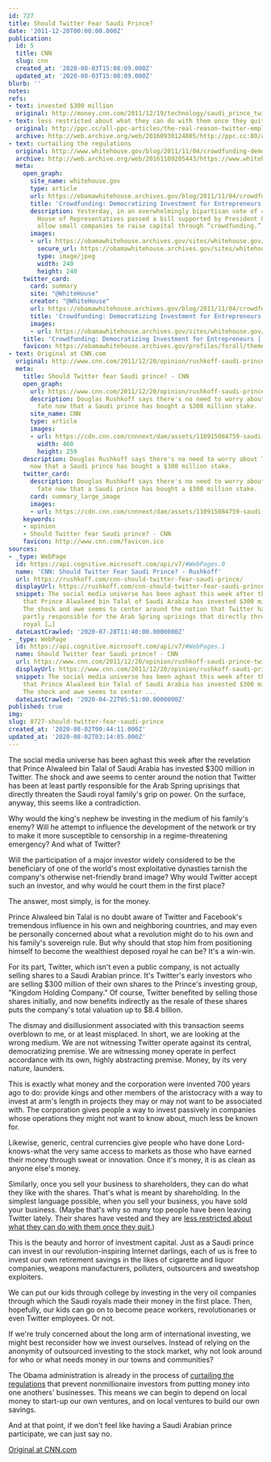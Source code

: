 ```yaml
---
id: 727
title: Should Twitter Fear Saudi Prince?
date: '2011-12-20T00:00:00.000Z'
publication:
  id: 5
  title: CNN
  slug: cnn
  created_at: '2020-08-03T15:08:09.000Z'
  updated_at: '2020-08-03T15:08:09.000Z'
blurb: ''
notes: 
refs:
- text: invested $300 million
  original: http://money.cnn.com/2011/12/19/technology/saudi_prince_twitter/index.htm
- text: less restricted about what they can do with them once they quit.
  original: http://ppc.cc/all-ppc-articles/the-real-reason-twitter-employees-are-leaving%E2%80%94so-they-can-sell-their-stock/
  archive: http://web.archive.org/web/20160930124805/http://ppc.cc:80/all-ppc-articles/the-real-reason-twitter-employees-are-leaving%E2%80%94so-they-can-sell-their-stock/
- text: curtailing the regulations
  original: http://www.whitehouse.gov/blog/2011/11/04/crowdfunding-democratizing-investment-entrepreneurs
  archive: http://web.archive.org/web/20161109205443/https://www.whitehouse.gov/blog/2011/11/04/crowdfunding-democratizing-investment-entrepreneurs
  meta:
    open_graph:
      site_name: whitehouse.gov
      type: article
      url: https://obamawhitehouse.archives.gov/blog/2011/11/04/crowdfunding-democratizing-investment-entrepreneurs
      title: 'Crowdfunding: Democratizing Investment for Entrepreneurs'
      description: Yesterday, in an overwhelmingly bipartisan vote of 407-17, the
        House of Representatives passed a bill supported by President Obama that would
        allow small companies to raise capital through “crowdfunding.”
      images:
      - url: https://obamawhitehouse.archives.gov/sites/whitehouse.gov/files/images/twitter_cards_blog.jpg
        secure_url: https://obamawhitehouse.archives.gov/sites/whitehouse.gov/files/images/twitter_cards_blog.jpg
        type: image/jpeg
        width: 240
        height: 240
    twitter_card:
      card: summary
      site: "@WhiteHouse"
      creator: "@WhiteHouse"
      url: https://obamawhitehouse.archives.gov/blog/2011/11/04/crowdfunding-democratizing-investment-entrepreneurs
      title: 'Crowdfunding: Democratizing Investment for Entrepreneurs'
      images:
      - url: https://obamawhitehouse.archives.gov/sites/whitehouse.gov/files/images/twitter_cards_blog.jpg
    title: 'Crowdfunding: Democratizing Investment for Entrepreneurs | whitehouse.gov'
    favicon: https://obamawhitehouse.archives.gov/profiles/forall/themes/custom/fortyfour/favicon.ico
- text: Original at CNN.com
  original: http://www.cnn.com/2011/12/20/opinion/rushkoff-saudi-prince-twitter/index.html
  meta:
    title: Should Twitter fear Saudi prince? - CNN
    open_graph:
      url: https://www.cnn.com/2011/12/20/opinion/rushkoff-saudi-prince-twitter/index.html
      description: Douglas Rushkoff says there's no need to worry about Twitter's
        fate now that a Saudi prince has bought a $300 million stake.
      site_name: CNN
      type: article
      images:
      - url: https://cdn.cnn.com/cnnnext/dam/assets/110915084759-saudi-prince-alwaleed-bin-talal-story-top.jpg
        width: 460
        height: 259
    description: Douglas Rushkoff says there's no need to worry about Twitter's fate
      now that a Saudi prince has bought a $300 million stake.
    twitter_card:
      description: Douglas Rushkoff says there's no need to worry about Twitter's
        fate now that a Saudi prince has bought a $300 million stake.
      card: summary_large_image
      images:
      - url: https://cdn.cnn.com/cnnnext/dam/assets/110915084759-saudi-prince-alwaleed-bin-talal-story-top.jpg
    keywords:
    - opinion
    - Should Twitter fear Saudi prince? - CNN
    favicon: http://www.cnn.com/favicon.ico
sources:
- _type: WebPage
  id: https://api.cognitive.microsoft.com/api/v7/#WebPages.0
  name: 'CNN: Should Twitter Fear Saudi Prince? - Rushkoff'
  url: https://rushkoff.com/cnn-should-twitter-fear-saudi-prince/
  displayUrl: https://rushkoff.com/cnn-should-twitter-fear-saudi-prince
  snippet: The social media universe has been aghast this week after the revelation
    that Prince Alwaleed bin Talal of Saudi Arabia has invested $300 million in Twitter.
    The shock and awe seems to center around the notion that Twitter has been at least
    partly responsible for the Arab Spring uprisings that directly threaten the Saudi
    royal […]
  dateLastCrawled: '2020-07-28T11:40:00.0000000Z'
- _type: WebPage
  id: https://api.cognitive.microsoft.com/api/v7/#WebPages.1
  name: Should Twitter fear Saudi prince? - CNN
  url: https://www.cnn.com/2011/12/20/opinion/rushkoff-saudi-prince-twitter/index.html
  displayUrl: https://www.cnn.com/2011/12/20/opinion/rushkoff-saudi-prince-twitter
  snippet: The social media universe has been aghast this week after the revelation
    that Prince Alwaleed bin Talal of Saudi Arabia has invested $300 million in Twitter.
    The shock and awe seems to center ...
  dateLastCrawled: '2020-04-22T05:51:00.0000000Z'
published: true
img: 
slug: 0727-should-twitter-fear-saudi-prince
created_at: '2020-08-02T00:44:11.000Z'
updated_at: '2020-08-02T03:14:05.000Z'
---
```

The social media universe has been aghast this week after the revelation that Prince Alwaleed bin Talal of Saudi Arabia has invested $300 million in Twitter. The shock and awe seems to center around the notion that Twitter has been at least partly responsible for the Arab Spring uprisings that directly threaten the Saudi royal family's grip on power. On the surface, anyway, this seems like a contradiction.

Why would the king's nephew be investing in the medium of his family's enemy? Will he attempt to influence the development of the network or try to make it more susceptible to censorship in a regime-threatening emergency? And what of Twitter?

Will the participation of a major investor widely considered to be the beneficiary of one of the world's most exploitative dynasties tarnish the company's otherwise net-friendly brand image? Why would Twitter accept such an investor, and why would he court them in the first place?

The answer, most simply, is for the money.

Prince Alwaleed bin Talal is no doubt aware of Twitter and Facebook's tremendous influence in his own and neighboring countries, and may even be personally concerned about what a revolution might do to his own and his family's sovereign rule. But why should that stop him from positioning himself to become the wealthiest deposed royal he can be? It's a win-win.

For its part, Twitter, which isn't even a public company, is not actually selling shares to a Saudi Arabian prince. It's Twitter's early investors who are selling $300 million of their own shares to the Prince's investing group, "Kingdom Holding Company." Of course, Twitter benefited by selling those shares initially, and now benefits indirectly as the resale of these shares puts the company's total valuation up to $8.4 billion.

The dismay and disillusionment associated with this transaction seems overblown to me, or at least misplaced. In short, we are looking at the wrong medium. We are not witnessing Twitter operate against its central, democratizing premise. We are witnessing money operate in perfect accordance with its own, highly abstracting premise. Money, by its very nature, launders.

This is exactly what money and the corporation were invented 700 years ago to do: provide kings and other members of the aristocracy with a way to invest at arm's length in projects they may or may not want to be associated with. The corporation gives people a way to invest passively in companies whose operations they might not want to know about, much less be known for.

Likewise, generic, central currencies give people who have done Lord-knows-what the very same access to markets as those who have earned their money through sweat or innovation. Once it's money, it is as clean as anyone else's money.

Similarly, once you sell your business to shareholders, they can do what they like with the shares. That's what is meant by shareholding. In the simplest language possible, when you sell your business, you have sold your business. (Maybe that's why so many top people have been leaving Twitter lately. Their shares have vested and they are [less restricted about what they can do with them once they quit.](http://ppc.cc/all-ppc-articles/the-real-reason-twitter-employees-are-leaving%E2%80%94so-they-can-sell-their-stock/))

This is the beauty and horror of investment capital. Just as a Saudi prince can invest in our revolution-inspiring Internet darlings, each of us is free to invest our own retirement savings in the likes of cigarette and liquor companies, weapons manufacturers, polluters, outsourcers and sweatshop exploiters.

We can put our kids through college by investing in the very oil companies through which the Saudi royals made their money in the first place. Then, hopefully, our kids can go on to become peace workers, revolutionaries or even Twitter employees. Or not.

If we're truly concerned about the long arm of international investing, we might best reconsider how we invest ourselves. Instead of relying on the anonymity of outsourced investing to the stock market, why not look around for who or what needs money in our towns and communities?

The Obama administration is already in the process of [curtailing the regulations](http://www.whitehouse.gov/blog/2011/11/04/crowdfunding-democratizing-investment-entrepreneurs) that prevent nonmillionaire investors from putting money into one anothers' businesses. This means we can begin to depend on local money to start-up our own ventures, and on local ventures to build our own savings.

And at that point, if we don't feel like having a Saudi Arabian prince participate, we can just say no.

[Original at CNN.com](http://www.cnn.com/2011/12/20/opinion/rushkoff-saudi-prince-twitter/index.html)
